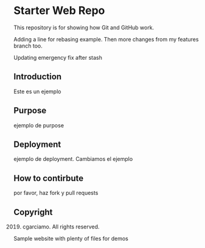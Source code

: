 # Starter Web Repo

This repository is for showing how Git and GitHub work. 

Adding a line for rebasing example. Then more changes from my features branch too.

Updating emergency fix after stash

## Introduction
Este es un ejemplo

## Purpose
ejemplo de purpose

## Deployment
ejemplo de deployment. Cambiamos el ejemplo

## How to contirbute
por favor, haz fork y pull requests


## Copyright
2019. cgarciamo. All rights reserved.


Sample website with plenty of files for demos